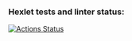 ### Hexlet tests and linter status:
[![Actions Status](https://github.com/Marina-2022/frontend-project-46/actions/workflows/hexlet-check.yml/badge.svg)](https://github.com/Marina-2022/frontend-project-46/actions)